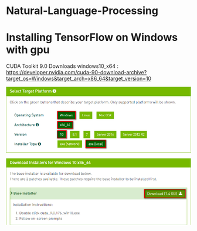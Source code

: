 # Natural-Language-Processing
# Installing TensorFlow on Windows with gpu

CUDA Toolkit 9.0 Downloads windows10_x64 :<br/>
https://developer.nvidia.com/cuda-90-download-archive?target_os=Windows&target_arch=x86_64&target_version=10<br/>

![](https://github.com/Tai-liang-Zhou/Natural-Language-Processing/blob/master/2018-05-10_144237.png)
